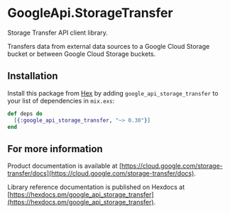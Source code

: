 # GoogleApi.StorageTransfer

Storage Transfer API client library.

Transfers data from external data sources to a Google Cloud Storage bucket or between Google Cloud Storage buckets.

## Installation

Install this package from [Hex](https://hex.pm) by adding
`google_api_storage_transfer` to your list of dependencies in `mix.exs`:

```elixir
def deps do
  [{:google_api_storage_transfer, "~> 0.30"}]
end
```

## For more information

Product documentation is available at [https://cloud.google.com/storage-transfer/docs](https://cloud.google.com/storage-transfer/docs).

Library reference documentation is published on Hexdocs at
[https://hexdocs.pm/google_api_storage_transfer](https://hexdocs.pm/google_api_storage_transfer).
